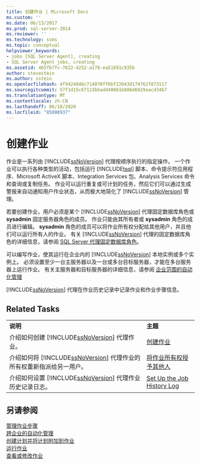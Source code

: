 ```yaml
---
title: 创建作业 | Microsoft Docs
ms.custom: ''
ms.date: 06/13/2017
ms.prod: sql-server-2014
ms.reviewer: ''
ms.technology: ssms
ms.topic: conceptual
helpviewer_keywords:
- jobs [SQL Server Agent], creating
- SQL Server Agent jobs, creating
ms.assetid: 465fb7fc-7622-4252-a178-ea51691c935b
author: stevestein
ms.author: sstein
ms.openlocfilehash: 4f9424846c714070ff6bf22043d174762f873117
ms.sourcegitcommit: 57f1d15c67113bbadd40861b886d6929aacd3467
ms.translationtype: MT
ms.contentlocale: zh-CN
ms.lasthandoff: 06/18/2020
ms.locfileid: "85008937"
---
```

# <a name="create-jobs"></a>创建作业
  作业是一系列由 [!INCLUDE[ssNoVersion](../../includes/ssnoversion-md.md)] 代理按顺序执行的指定操作。 一个作业可以执行各种类型的活动，包括运行 [!INCLUDE[tsql](../../includes/tsql-md.md)] 脚本、命令提示符应用程序、Microsoft ActiveX 脚本、Integration Services 包、Analysis Services 命令和查询或复制任务。 作业可以运行重复或可计划的任务，然后它们可以通过生成警报来自动通知用户作业状态，从而极大地简化了 [!INCLUDE[ssNoVersion](../../includes/ssnoversion-md.md)] 管理。  
  
 若要创建作业，用户必须是某个 [!INCLUDE[ssNoVersion](../../includes/ssnoversion-md.md)] 代理固定数据库角色或 **sysadmin** 固定服务器角色的成员。 作业只能由其所有者或 **sysadmin** 角色的成员进行编辑。 **sysadmin** 角色的成员可以将作业所有权分配给其他用户，并且他们可以运行所有人的作业。 有关 [!INCLUDE[ssNoVersion](../../includes/ssnoversion-md.md)] 代理的固定数据库角色的详细信息，请参阅 [SQL Server 代理固定数据库角色](sql-server-agent-fixed-database-roles.md)。  
  
 可以编写作业，使其运行在企业内的 [!INCLUDE[ssNoVersion](../../includes/ssnoversion-md.md)] 本地实例或多个实例上。 必须设置至少一台主服务器以及一台或多台目标服务器，才能在多台服务器上运行作业。 有关主服务器和目标服务器的详细信息，请参阅 [企业范围的自动化管理](automated-administration-across-an-enterprise.md)  
  
 [!INCLUDE[ssNoVersion](../../includes/ssnoversion-md.md)] 代理在作业历史记录中记录作业和作业步骤信息。  
  
## <a name="related-tasks"></a>Related Tasks  
  
|||  
|-|-|  
|**说明**|**主题**|  
|介绍如何创建 [!INCLUDE[ssNoVersion](../../includes/ssnoversion-md.md)] 代理作业。|[创建作业](create-a-job.md)|  
|介绍如何将 [!INCLUDE[ssNoVersion](../../includes/ssnoversion-md.md)] 代理作业的所有权重新指派给另一用户。|[将作业所有权授予其他人](give-others-ownership-of-a-job.md)|  
|介绍如何设置 [!INCLUDE[ssNoVersion](../../includes/ssnoversion-md.md)] 代理作业历史记录日志。|[Set Up the Job History Log](set-up-the-job-history-log.md)|  
  
## <a name="see-also"></a>另请参阅  
 [管理作业步骤](manage-job-steps.md)   
 [跨企业的自动化管理](automated-administration-across-an-enterprise.md)   
 [创建计划并将计划附加到作业](create-and-attach-schedules-to-jobs.md)   
 [运行作业](run-jobs.md)   
 [查看或修改作业](view-or-modify-jobs.md)  
  
  
